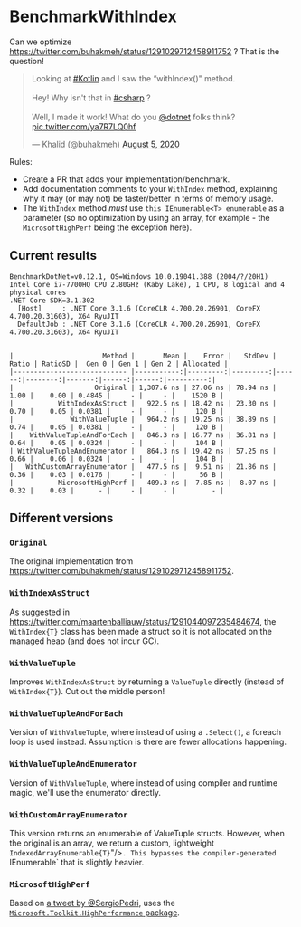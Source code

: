 # BenchmarkWithIndex

Can we optimize https://twitter.com/buhakmeh/status/1291029712458911752 ? That is the question!

<blockquote class="twitter-tweet"><p lang="en" dir="ltr">Looking at <a href="https://twitter.com/hashtag/Kotlin?src=hash&amp;ref_src=twsrc%5Etfw">#Kotlin</a> and I saw the “withIndex()&quot; method.<br><br>Hey! Why isn&#39;t that in <a href="https://twitter.com/hashtag/csharp?src=hash&amp;ref_src=twsrc%5Etfw">#csharp</a> ?<br><br>Well, I made it work! What do you <a href="https://twitter.com/dotnet?ref_src=twsrc%5Etfw">@dotnet</a> folks think? <a href="https://t.co/ya7R7LQ0hf">pic.twitter.com/ya7R7LQ0hf</a></p>&mdash; Khalid (@buhakmeh) <a href="https://twitter.com/buhakmeh/status/1291029712458911752?ref_src=twsrc%5Etfw">August 5, 2020</a></blockquote>

Rules:
* Create a PR that adds your implementation/benchmark.
* Add documentation comments to your `WithIndex` method, explaining why it may (or may not) be faster/better in terms of memory usage.
* The `WithIndex` method *must* use `this IEnumerable<T> enumerable` as a parameter (so no optimization by using an array, for example - the `MicrosoftHighPerf` being the exception here).

## Current results

```
BenchmarkDotNet=v0.12.1, OS=Windows 10.0.19041.388 (2004/?/20H1)
Intel Core i7-7700HQ CPU 2.80GHz (Kaby Lake), 1 CPU, 8 logical and 4 physical cores
.NET Core SDK=3.1.302
  [Host]     : .NET Core 3.1.6 (CoreCLR 4.700.20.26901, CoreFX 4.700.20.31603), X64 RyuJIT
  DefaultJob : .NET Core 3.1.6 (CoreCLR 4.700.20.26901, CoreFX 4.700.20.31603), X64 RyuJIT


|                      Method |       Mean |    Error |   StdDev | Ratio | RatioSD |  Gen 0 | Gen 1 | Gen 2 | Allocated |
|---------------------------- |-----------:|---------:|---------:|------:|--------:|-------:|------:|------:|----------:|
|                    Original | 1,307.6 ns | 27.06 ns | 78.94 ns |  1.00 |    0.00 | 0.4845 |     - |     - |    1520 B |
|           WithIndexAsStruct |   922.5 ns | 18.42 ns | 23.30 ns |  0.70 |    0.05 | 0.0381 |     - |     - |     120 B |
|              WithValueTuple |   964.2 ns | 19.25 ns | 38.89 ns |  0.74 |    0.05 | 0.0381 |     - |     - |     120 B |
|    WithValueTupleAndForEach |   846.3 ns | 16.77 ns | 36.81 ns |  0.64 |    0.05 | 0.0324 |     - |     - |     104 B |
| WithValueTupleAndEnumerator |   864.3 ns | 19.42 ns | 57.25 ns |  0.66 |    0.06 | 0.0324 |     - |     - |     104 B |
|   WithCustomArrayEnumerator |   477.5 ns |  9.51 ns | 21.86 ns |  0.36 |    0.03 | 0.0176 |     - |     - |      56 B |
|           MicrosoftHighPerf |   409.3 ns |  7.85 ns |  8.07 ns |  0.32 |    0.03 |      - |     - |     - |         - |
```

## Different versions

### `Original`

The original implementation from https://twitter.com/buhakmeh/status/1291029712458911752.

### `WithIndexAsStruct`

As suggested in https://twitter.com/maartenballiauw/status/1291044097235484674,
the `WithIndex{T}` class has been made a struct so it is not allocated
on the managed heap (and does not incur GC).

### `WithValueTuple`

Improves `WithIndexAsStruct` by returning a `ValueTuple` directly 
(instead of `WithIndex{T}`). Cut out the middle person!
        
### `WithValueTupleAndForEach`

Version of `WithValueTuple`, where instead of using a `.Select()`,
a foreach loop is used instead. Assumption is there are fewer
allocations happening.
        
### `WithValueTupleAndEnumerator`

Version of `WithValueTuple`, where instead of using compiler and
runtime magic, we'll use the enumerator directly.

### `WithCustomArrayEnumerator`

This version returns an enumerable of ValueTuple structs.
However, when the original is an array, we return a custom, lightweight `IndexedArrayEnumerable{T}`"/>`.
This bypasses the compiler-generated `IEnumerable` that is slightly heavier.
        
### `MicrosoftHighPerf`

Based on [a tweet by @SergioPedri](https://twitter.com/SergioPedri/status/1291330327881879552), uses the [`Microsoft.Toolkit.HighPerformance` package](https://www.nuget.org/packages/Microsoft.Toolkit.HighPerformance/).
